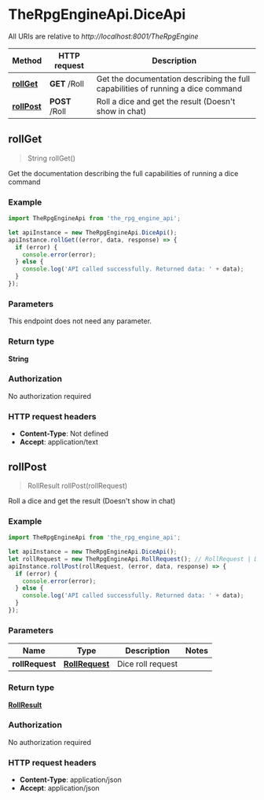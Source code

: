 # TheRpgEngineApi.DiceApi

All URIs are relative to *http://localhost:8001/TheRpgEngine*

Method | HTTP request | Description
------------- | ------------- | -------------
[**rollGet**](DiceApi.md#rollGet) | **GET** /Roll | Get the documentation describing the full capabilities of running a dice command
[**rollPost**](DiceApi.md#rollPost) | **POST** /Roll | Roll a dice and get the result (Doesn&#39;t show in chat)



## rollGet

> String rollGet()

Get the documentation describing the full capabilities of running a dice command

### Example

```javascript
import TheRpgEngineApi from 'the_rpg_engine_api';

let apiInstance = new TheRpgEngineApi.DiceApi();
apiInstance.rollGet((error, data, response) => {
  if (error) {
    console.error(error);
  } else {
    console.log('API called successfully. Returned data: ' + data);
  }
});
```

### Parameters

This endpoint does not need any parameter.

### Return type

**String**

### Authorization

No authorization required

### HTTP request headers

- **Content-Type**: Not defined
- **Accept**: application/text


## rollPost

> RollResult rollPost(rollRequest)

Roll a dice and get the result (Doesn&#39;t show in chat)

### Example

```javascript
import TheRpgEngineApi from 'the_rpg_engine_api';

let apiInstance = new TheRpgEngineApi.DiceApi();
let rollRequest = new TheRpgEngineApi.RollRequest(); // RollRequest | Dice roll request
apiInstance.rollPost(rollRequest, (error, data, response) => {
  if (error) {
    console.error(error);
  } else {
    console.log('API called successfully. Returned data: ' + data);
  }
});
```

### Parameters


Name | Type | Description  | Notes
------------- | ------------- | ------------- | -------------
 **rollRequest** | [**RollRequest**](RollRequest.md)| Dice roll request | 

### Return type

[**RollResult**](RollResult.md)

### Authorization

No authorization required

### HTTP request headers

- **Content-Type**: application/json
- **Accept**: application/json

